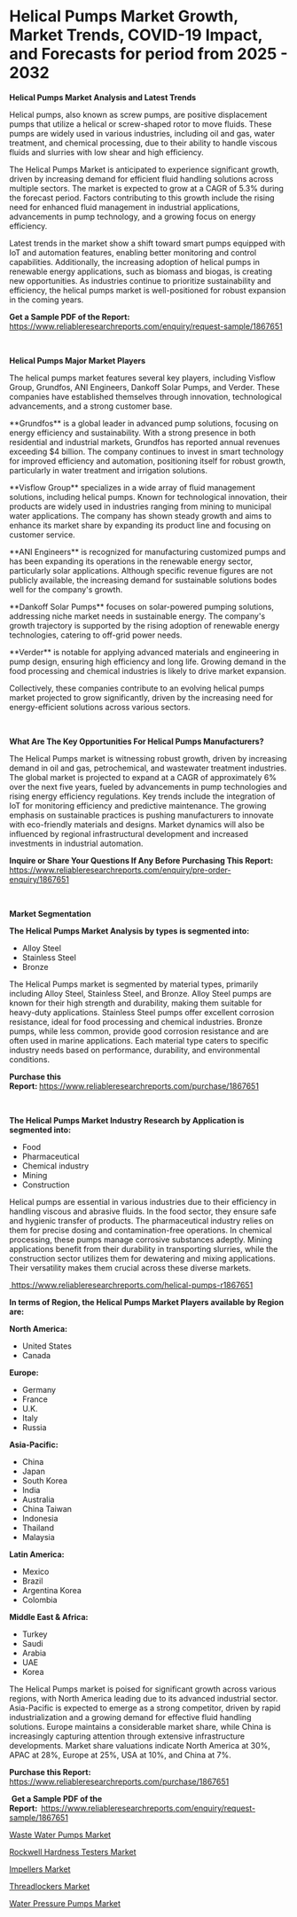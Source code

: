 <p><h1>Helical Pumps Market Growth, Market Trends, COVID-19 Impact, and Forecasts for period from 2025 - 2032</h1></p><p><strong>Helical Pumps Market Analysis and Latest Trends</strong></p>
<p><p>Helical pumps, also known as screw pumps, are positive displacement pumps that utilize a helical or screw-shaped rotor to move fluids. These pumps are widely used in various industries, including oil and gas, water treatment, and chemical processing, due to their ability to handle viscous fluids and slurries with low shear and high efficiency.</p><p>The Helical Pumps Market is anticipated to experience significant growth, driven by increasing demand for efficient fluid handling solutions across multiple sectors. The market is expected to grow at a CAGR of 5.3% during the forecast period. Factors contributing to this growth include the rising need for enhanced fluid management in industrial applications, advancements in pump technology, and a growing focus on energy efficiency. </p><p>Latest trends in the market show a shift toward smart pumps equipped with IoT and automation features, enabling better monitoring and control capabilities. Additionally, the increasing adoption of helical pumps in renewable energy applications, such as biomass and biogas, is creating new opportunities. As industries continue to prioritize sustainability and efficiency, the helical pumps market is well-positioned for robust expansion in the coming years.</p></p>
<p><strong>Get a Sample PDF of the Report:&nbsp;</strong> <a href="https://www.reliableresearchreports.com/enquiry/request-sample/1867651?utm_campaign=83&utm_medium=2&utm_source=Github&utm_content=ia&utm_term=19022025&utm_id=helical-pumps">https://www.reliableresearchreports.com/enquiry/request-sample/1867651</a></p>
<p>&nbsp;</p>
<p><strong>Helical Pumps Major Market Players</strong></p>
<p><p>The helical pumps market features several key players, including Visflow Group, Grundfos, ANI Engineers, Dankoff Solar Pumps, and Verder. These companies have established themselves through innovation, technological advancements, and a strong customer base.</p><p>**Grundfos** is a global leader in advanced pump solutions, focusing on energy efficiency and sustainability. With a strong presence in both residential and industrial markets, Grundfos has reported annual revenues exceeding $4 billion. The company continues to invest in smart technology for improved efficiency and automation, positioning itself for robust growth, particularly in water treatment and irrigation solutions.</p><p>**Visflow Group** specializes in a wide array of fluid management solutions, including helical pumps. Known for technological innovation, their products are widely used in industries ranging from mining to municipal water applications. The company has shown steady growth and aims to enhance its market share by expanding its product line and focusing on customer service.</p><p>**ANI Engineers** is recognized for manufacturing customized pumps and has been expanding its operations in the renewable energy sector, particularly solar applications. Although specific revenue figures are not publicly available, the increasing demand for sustainable solutions bodes well for the company's growth.</p><p>**Dankoff Solar Pumps** focuses on solar-powered pumping solutions, addressing niche market needs in sustainable energy. The company's growth trajectory is supported by the rising adoption of renewable energy technologies, catering to off-grid power needs.</p><p>**Verder** is notable for applying advanced materials and engineering in pump design, ensuring high efficiency and long life. Growing demand in the food processing and chemical industries is likely to drive market expansion.</p><p>Collectively, these companies contribute to an evolving helical pumps market projected to grow significantly, driven by the increasing need for energy-efficient solutions across various sectors.</p></p>
<p>&nbsp;</p>
<p><strong>What Are The Key Opportunities For Helical Pumps Manufacturers?</strong></p>
<p><p>The Helical Pumps market is witnessing robust growth, driven by increasing demand in oil and gas, petrochemical, and wastewater treatment industries. The global market is projected to expand at a CAGR of approximately 6% over the next five years, fueled by advancements in pump technologies and rising energy efficiency regulations. Key trends include the integration of IoT for monitoring efficiency and predictive maintenance. The growing emphasis on sustainable practices is pushing manufacturers to innovate with eco-friendly materials and designs. Market dynamics will also be influenced by regional infrastructural development and increased investments in industrial automation.</p></p>
<p><strong>Inquire or Share Your Questions If Any Before Purchasing This Report:</strong> <a href="https://www.reliableresearchreports.com/enquiry/pre-order-enquiry/1867651?utm_campaign=83&utm_medium=2&utm_source=Github&utm_content=ia&utm_term=19022025&utm_id=helical-pumps">https://www.reliableresearchreports.com/enquiry/pre-order-enquiry/1867651</a></p>
<p>&nbsp;</p>
<p><strong>Market Segmentation</strong></p>
<p><strong>The Helical Pumps Market Analysis by types is segmented into:</strong></p>
<p><ul><li>Alloy Steel</li><li>Stainless Steel</li><li>Bronze</li></ul></p>
<p><p>The Helical Pumps market is segmented by material types, primarily including Alloy Steel, Stainless Steel, and Bronze. Alloy Steel pumps are known for their high strength and durability, making them suitable for heavy-duty applications. Stainless Steel pumps offer excellent corrosion resistance, ideal for food processing and chemical industries. Bronze pumps, while less common, provide good corrosion resistance and are often used in marine applications. Each material type caters to specific industry needs based on performance, durability, and environmental conditions.</p></p>
<p><strong>Purchase this Report:&nbsp;</strong><a href="https://www.reliableresearchreports.com/purchase/1867651?utm_campaign=83&utm_medium=2&utm_source=Github&utm_content=ia&utm_term=19022025&utm_id=helical-pumps">https://www.reliableresearchreports.com/purchase/1867651</a></p>
<p>&nbsp;</p>
<p><strong>The Helical Pumps Market Industry Research by Application is segmented into:</strong></p>
<p><ul><li>Food</li><li>Pharmaceutical</li><li>Chemical industry</li><li>Mining</li><li>Construction</li></ul></p>
<p><p>Helical pumps are essential in various industries due to their efficiency in handling viscous and abrasive fluids. In the food sector, they ensure safe and hygienic transfer of products. The pharmaceutical industry relies on them for precise dosing and contamination-free operations. In chemical processing, these pumps manage corrosive substances adeptly. Mining applications benefit from their durability in transporting slurries, while the construction sector utilizes them for dewatering and mixing applications. Their versatility makes them crucial across these diverse markets.</p></p>
<p><a href="https://www.reliableresearchreports.com/helical-pumps-r1867651?utm_campaign=83&utm_medium=2&utm_source=Github&utm_content=ia&utm_term=19022025&utm_id=helical-pumps">&nbsp;https://www.reliableresearchreports.com/helical-pumps-r1867651</a></p>
<p><strong>In terms of Region, the Helical Pumps Market Players available by Region are:</strong></p>
<p>
    <p> <strong> North America: </strong>
        <ul>
            <li>United States</li>
            <li>Canada</li>
        </ul>
        </p> 
    <p> <strong> Europe: </strong>
        <ul>
            <li>Germany</li>
            <li>France</li>
            <li>U.K.</li>
            <li>Italy</li>
            <li>Russia</li>
        </ul>
        </p> 
    <p> <strong> Asia-Pacific: </strong>
        <ul>
            <li>China</li>
            <li>Japan</li>
            <li>South Korea</li>
            <li>India</li>
            <li>Australia</li>
            <li>China Taiwan</li>
            <li>Indonesia</li>
            <li>Thailand</li>
            <li>Malaysia</li>
        </ul>
        </p> 
    <p> <strong> Latin America: </strong>
        <ul>
            <li>Mexico</li>
            <li>Brazil</li>
            <li>Argentina Korea</li>
            <li>Colombia</li>
        </ul>
        </p> 
    <p> <strong> Middle East & Africa: </strong>
        <ul>
            <li>Turkey</li>
            <li>Saudi</li>
            <li>Arabia</li>
            <li>UAE</li>
            <li>Korea</li>
        </ul>
    </p>
    </p>
<p><p>The Helical Pumps market is poised for significant growth across various regions, with North America leading due to its advanced industrial sector. Asia-Pacific is expected to emerge as a strong competitor, driven by rapid industrialization and a growing demand for effective fluid handling solutions. Europe maintains a considerable market share, while China is increasingly capturing attention through extensive infrastructure developments. Market share valuations indicate North America at 30%, APAC at 28%, Europe at 25%, USA at 10%, and China at 7%.</p></p>
<p><strong>Purchase this Report: </strong><a href="https://www.reliableresearchreports.com/purchase/1867651?utm_campaign=83&utm_medium=2&utm_source=Github&utm_content=ia&utm_term=19022025&utm_id=helical-pumps">https://www.reliableresearchreports.com/purchase/1867651</a></p>
<p>&nbsp;<strong>Get a Sample PDF of the Report:&nbsp;&nbsp;</strong><a href="https://www.reliableresearchreports.com/enquiry/request-sample/1867651?utm_campaign=83&utm_medium=2&utm_source=Github&utm_content=ia&utm_term=19022025&utm_id=helical-pumps">https://www.reliableresearchreports.com/enquiry/request-sample/1867651</a></p>
<p><strong></strong></p>
<p><p><a href="https://github.com/aksayvoogdt/Market-Research-Report-List-1/blob/main/waste-water-pumps-market.md?utm_campaign=83&utm_medium=2&utm_source=Github&utm_content=ia&utm_term=19022025&utm_id=helical-pumps">Waste Water Pumps Market</a></p><p><a href="https://github.com/alasmyayock/Market-Research-Report-List-1/blob/main/rockwell-hardness-testers-market.md?utm_campaign=83&utm_medium=2&utm_source=Github&utm_content=ia&utm_term=19022025&utm_id=helical-pumps">Rockwell Hardness Testers Market</a></p><p><a href="https://github.com/itayjedhe/Market-Research-Report-List-1/blob/main/impellers-market.md?utm_campaign=83&utm_medium=2&utm_source=Github&utm_content=ia&utm_term=19022025&utm_id=helical-pumps">Impellers Market</a></p><p><a href="https://github.com/memorirummy/Market-Research-Report-List-1/blob/main/threadlockers-market.md?utm_campaign=83&utm_medium=2&utm_source=Github&utm_content=ia&utm_term=19022025&utm_id=helical-pumps">Threadlockers Market</a></p><p><a href="https://github.com/eusoffyhanty/Market-Research-Report-List-1/blob/main/water-pressure-pumps-market.md?utm_campaign=83&utm_medium=2&utm_source=Github&utm_content=ia&utm_term=19022025&utm_id=helical-pumps">Water Pressure Pumps Market</a></p></p>
